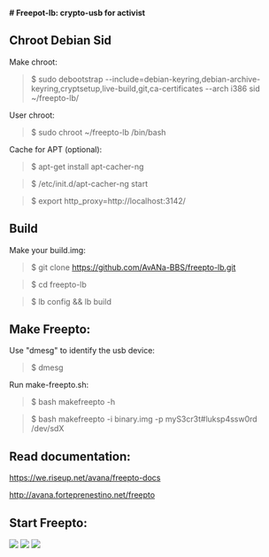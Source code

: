 **# Freepot-lb: crypto-usb for activist**

## Chroot Debian Sid

Make chroot:
> $ sudo debootstrap --include=debian-keyring,debian-archive-keyring,cryptsetup,live-build,git,ca-certificates --arch i386 sid ~/freepto-lb/

User chroot:
> $ sudo chroot ~/freepto-lb /bin/bash

Cache for APT (optional):
> $ apt-get install apt-cacher-ng

> $ /etc/init.d/apt-cacher-ng start

> $ export http_proxy=http://localhost:3142/

## Build
Make your build.img:
> $ git clone https://github.com/AvANa-BBS/freepto-lb.git

> $ cd freepto-lb

> $ lb config && lb build

## Make Freepto:
Use "dmesg" to identify the usb device:
> $ dmesg

Run make-freepto.sh:

> $ bash makefreepto -h

> $ bash makefreepto -i binary.img -p myS3cr3t#luksp4ssw0rd /dev/sdX

## Read documentation:
https://we.riseup.net/avana/freepto-docs

http://avana.forteprenestino.net/freepto

## Start Freepto:

![](http://avana.forteprenestino.net/freepto/img/screenshot/freepto1.png)
![](http://avana.forteprenestino.net/freepto/img/screenshot/freepto3.png)
![](http://avana.forteprenestino.net/freepto/img/screenshot/freepto4.png)
